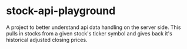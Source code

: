 ﻿# stock-api-playground

A project to better understand api data handling on the server side. 
This pulls in stocks from a given stock's ticker symbol and gives back it's historical adjusted closing prices.
